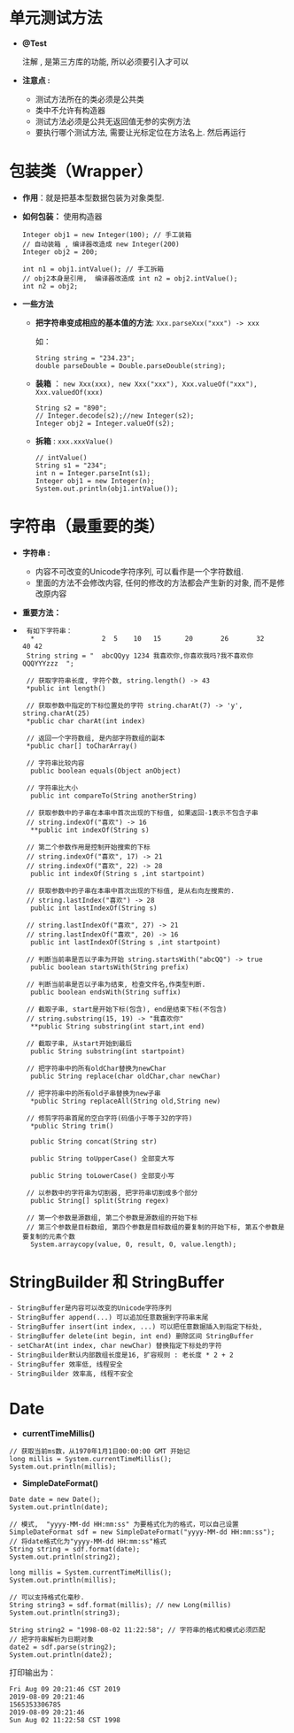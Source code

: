 # 单元测试方法

* **@Test**

  注解 , 是第三方库的功能, 所以必须要引入才可以

* **注意点 :** 

  * 测试方法所在的类必须是公共类
  * 类中不允许有构造器
  * 测试方法必须是公共无返回值无参的实例方法
  * 要执行哪个测试方法, 需要让光标定位在方法名上. 然后再运行





# 包装类（Wrapper）

* **作用**：就是把基本型数据包装为对象类型.

* **如何包装：** 使用构造器

  ```
  Integer obj1 = new Integer(100); // 手工装箱
  // 自动装箱 , 编译器改造成 new Integer(200) 
  Integer obj2 = 200; 
  		
  int n1 = obj1.intValue(); // 手工拆箱
  // obj2本身是引用,  编译器改造成 int n2 = obj2.intValue();
  int n2 = obj2; 
  ```


* **一些方法**

  * **把字符串变成相应的基本值的方法**:  `Xxx.parseXxx("xxx") -> xxx` 

    如：

    ```
    String string = "234.23";
    double parseDouble = Double.parseDouble(string);
    ```

    

  * **装箱** ： `new Xxx(xxx), new Xxx("xxx"), Xxx.valueOf("xxx"), Xxx.valuedOf(xxx)`

    ```
    String s2 = "890";
    // Integer.decode(s2);//new Integer(s2);
    Integer obj2 = Integer.valueOf(s2);
    ```

  * **拆箱** : `xxx.xxxValue()`

    ```
    // intValue()
    String s1 = "234";
    int n = Integer.parseInt(s1);
    Integer obj1 = new Integer(n);
    System.out.println(obj1.intValue());
    ```

    



# 字符串（最重要的类）

 * **字符串 :** 

   * 内容不可改变的Unicode字符序列, 可以看作是一个字符数组.
   * 里面的方法不会修改内容,  任何的修改的方法都会产生新的对象, 而不是修改原内容

* **重要方法：**

* ```
   有如下字符串：
    *                 2  5    10   15      20       26       32      40 42
   String string = "  abcQQyy 1234 我喜欢你,你喜欢我吗?我不喜欢你 QQQYYYzzz  ";
   
   // 获取字符串长度, 字符个数, string.length() -> 43
   *public int length() 
   
   // 获取参数中指定的下标位置处的字符 string.charAt(7) -> 'y', string.charAt(25)
   *public char charAt(int index) 
   
   // 返回一个字符数组, 是内部字符数组的副本
   *public char[] toCharArray() 
   
   // 字符串比较内容
    public boolean equals(Object anObject) 
    
   // 字符串比大小 
    public int compareTo(String anotherString) 
    
   // 获取参数中的子串在本串中首次出现的下标值, 如果返回-1表示不包含子串  
   // string.indexOf("喜欢") -> 16
    **public int indexOf(String s)
    
   // 第二个参数作用是控制开始搜索的下标
   // string.indexOf("喜欢", 17) -> 21
   // string.indexOf("喜欢", 22) -> 28
    public int indexOf(String s ,int startpoint) 
    					
   // 获取参数中的子串在本串中首次出现的下标值, 是从右向左搜索的.
   // string.lastIndex("喜欢") -> 28  					
    public int lastIndexOf(String s) 
    
   // string.lastIndexOf("喜欢", 27) -> 21
   // string.lastIndexOf("喜欢", 20) -> 16 					
    public int lastIndexOf(String s ,int startpoint)
   
   // 判断当前串是否以子串为开始 string.startsWith("abcQQ") -> true
    public boolean startsWith(String prefix) 
    
   // 判断当前串是否以子串为结束, 检查文件名,作类型判断.  
    public boolean endsWith(String suffix) 
    
   // 截取子串, start是开始下标(包含), end是结束下标(不包含) 
   // string.substring(15, 19) -> "我喜欢你" 
    **public String substring(int start,int end) 
    
   // 截取子串, 从start开始到最后 
    public String substring(int startpoint) 
    
   // 把字符串中的所有oldChar替换为newChar
    public String replace(char oldChar,char newChar) 
    
   // 把字符串中的所有old子串替换为new子串 
    *public String replaceAll(String old,String new) 
    
   // 修剪字符串首尾的空白字符(码值小于等于32的字符)
    *public String trim() 
    
    public String concat(String str)
    
    public String toUpperCase() 全部变大写
    
    public String toLowerCase() 全部变小写
    
   // 以参数中的字符串为切割器, 把字符串切割成多个部分 
    public String[] split(String regex) 
    
   // 第一个参数是源数组, 第二个参数是源数组的开始下标
   // 第三个参数是目标数组, 第四个参数是目标数组的要复制的开始下标, 第五个参数是要复制的元素个数
    System.arraycopy(value, 0, result, 0, value.length); 
  ```

  

# StringBuilder 和 StringBuffer

```
- StringBuffer是内容可以改变的Unicode字符序列
- StringBuffer append(...) 可以追加任意数据到字符串末尾 
- StringBuffer insert(int index, ...) 可以把任意数据插入到指定下标处, 
- StringBuffer delete(int begin, int end) 删除区间 StringBuffer
- setCharAt(int index, char newChar) 替换指定下标处的字符
- StringBuilder默认内部数组长度是16, 扩容规则 : 老长度 * 2 + 2
- StringBuffer 效率低, 线程安全
- StringBuilder 效率高, 线程不安全
```



# Date

* **currentTimeMillis()**

```
// 获取当前ms数，从1970年1月1日00:00:00 GMT 开始记
long millis = System.currentTimeMillis();
System.out.println(millis);
```

* **SimpleDateFormat()**

```
Date date = new Date();
System.out.println(date);

// 模式,  "yyyy-MM-dd HH:mm:ss" 为要格式化为的格式，可以自己设置
SimpleDateFormat sdf = new SimpleDateFormat("yyyy-MM-dd HH:mm:ss"); 
// 将date格式化为"yyyy-MM-dd HH:mm:ss"格式
String string = sdf.format(date);
System.out.println(string2);

long millis = System.currentTimeMillis();
System.out.println(millis);

// 可以支持格式化毫秒.
String string3 = sdf.format(millis); // new Long(millis)
System.out.println(string3);

String string2 = "1998-08-02 11:22:58"; // 字符串的格式和模式必须匹配
// 把字符串解析为日期对象
date2 = sdf.parse(string2);
System.out.println(date2);
```

打印输出为：

```
Fri Aug 09 20:21:46 CST 2019
2019-08-09 20:21:46
1565353306785
2019-08-09 20:21:46
Sun Aug 02 11:22:58 CST 1998
```




